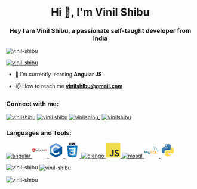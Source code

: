 <h1 align="center">Hi 👋, I'm Vinil Shibu</h1>
<h3 align="center">Hey I am Vinil Shibu, a passionate self-taught developer from India</h3>

<p align="left"> <img src="https://komarev.com/ghpvc/?username=vinil-shibu&label=Profile%20views&color=0e75b6&style=flat" alt="vinil-shibu" /> </p>

<p align="left"> <a href="https://github.com/ryo-ma/github-profile-trophy"><img src="https://github-profile-trophy.vercel.app/?username=vinil-shibu" alt="vinil-shibu" /></a> </p>

- 🌱 I’m currently learning **Angular JS**

- 📫 How to reach me **vinilshibu@gmail.com**

<h3 align="left">Connect with me:</h3>
<p align="left">
<a href="https://twitter.com/vinilshibu" target="blank"><img align="center" src="https://raw.githubusercontent.com/rahuldkjain/github-profile-readme-generator/master/src/images/icons/Social/twitter.svg" alt="vinilshibu" height="30" width="40" /></a>
<a href="https://linkedin.com/in/vinil shibu" target="blank"><img align="center" src="https://raw.githubusercontent.com/rahuldkjain/github-profile-readme-generator/master/src/images/icons/Social/linked-in-alt.svg" alt="vinil shibu" height="30" width="40" /></a>
<a href="https://instagram.com/vinilshibu_" target="blank"><img align="center" src="https://raw.githubusercontent.com/rahuldkjain/github-profile-readme-generator/master/src/images/icons/Social/instagram.svg" alt="vinilshibu_" height="30" width="40" /></a>
<a href="https://www.codechef.com/users/vinilshibu" target="blank"><img align="center" style ="backgroung⚪"src="https://cdn.jsdelivr.net/npm/simple-icons@3.1.0/icons/codechef.svg" alt="vinilshibu" height="30" width="40" /></a>
</p>

<h3 align="left">Languages and Tools:</h3>
<p align="left"> <a href="https://angular.io" target="_blank" rel="noreferrer"> <img src="https://angular.io/assets/images/logos/angular/angular.svg" alt="angular" width="40" height="40"/> </a> <a href="https://angular.io" target="_blank" rel="noreferrer"> <img src="https://raw.githubusercontent.com/devicons/devicon/master/icons/angularjs/angularjs-original-wordmark.svg" alt="angularjs" width="40" height="40"/> </a> <a href="https://www.cprogramming.com/" target="_blank" rel="noreferrer"> <img src="https://raw.githubusercontent.com/devicons/devicon/master/icons/c/c-original.svg" alt="c" width="40" height="40"/> </a> <a href="https://www.w3schools.com/css/" target="_blank" rel="noreferrer"> <img src="https://raw.githubusercontent.com/devicons/devicon/master/icons/css3/css3-original-wordmark.svg" alt="css3" width="40" height="40"/> </a> <a href="https://www.djangoproject.com/" target="_blank" rel="noreferrer"> <img src="https://cdn.worldvectorlogo.com/logos/django.svg" alt="django" width="40" height="40"/> </a> <a href="https://developer.mozilla.org/en-US/docs/Web/JavaScript" target="_blank" rel="noreferrer"> <img src="https://raw.githubusercontent.com/devicons/devicon/master/icons/javascript/javascript-original.svg" alt="javascript" width="40" height="40"/> </a> <a href="https://www.microsoft.com/en-us/sql-server" target="_blank" rel="noreferrer"> <img src="https://www.svgrepo.com/show/303229/microsoft-sql-server-logo.svg" alt="mssql" width="40" height="40"/> </a> <a href="https://www.mysql.com/" target="_blank" rel="noreferrer"> <img src="https://raw.githubusercontent.com/devicons/devicon/master/icons/mysql/mysql-original-wordmark.svg" alt="mysql" width="40" height="40"/> </a> <a href="https://www.python.org" target="_blank" rel="noreferrer"> <img src="https://raw.githubusercontent.com/devicons/devicon/master/icons/python/python-original.svg" alt="python" width="40" height="40"/> </a> </p>

<p><img align="left" src="https://github-readme-stats.vercel.app/api/top-langs?username=vinil-shibu&show_icons=true&locale=en&layout=compact" alt="vinil-shibu" /></p>

<p>&nbsp;<img align="center" src="https://github-readme-stats.vercel.app/api?username=vinil-shibu&show_icons=true&locale=en" alt="vinil-shibu" /></p>

<p><img align="center" src="https://github-readme-streak-stats.herokuapp.com/?user=vinil-shibu&" alt="vinil-shibu" /></p>

